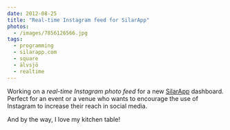 ```yaml
---
date: 2012-08-25
title: "Real-time Instagram feed for SilarApp"
photos:
  - /images/7856126566.jpg
tags:
  - programming
  - silarapp.com
  - square
  - älvsjö
  - realtime
---
```


Working on a _real-time Instagram photo feed_ for a new [SilarApp](http://silarapp.com) dashboard. Perfect for an event or a venue who wants to encourage the use of Instagram to increase their reach in social media.

And by the way, I love my kitchen table!
